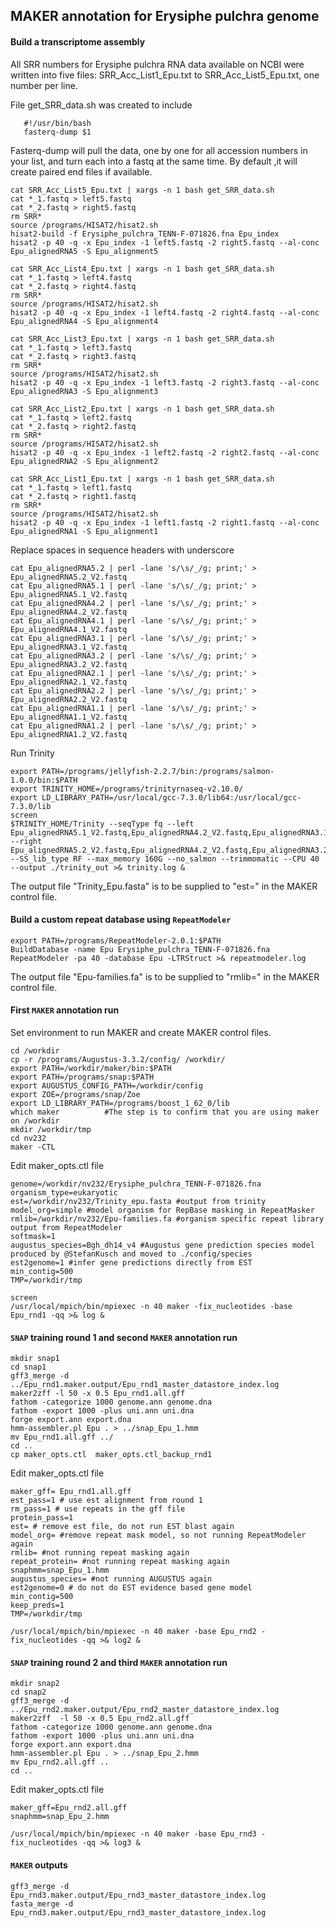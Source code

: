 ## MAKER annotation for Erysiphe pulchra genome 

#### Build a transcriptome assembly

All SRR numbers for Erysiphe pulchra RNA data available on NCBI were written into five files: SRR_Acc_List1_Epu.txt to SRR_Acc_List5_Epu.txt, one number per line.

File get_SRR_data.sh was created to include

```
   #!/usr/bin/bash
   fasterq-dump $1
```

Fasterq-dump will pull the data, one by one for all accession numbers in your list, and turn each into a fastq at the same time. By default ,it will create paired end files if available.

```ShellSession
cat SRR_Acc_List5_Epu.txt | xargs -n 1 bash get_SRR_data.sh
cat *_1.fastq > left5.fastq
cat *_2.fastq > right5.fastq
rm SRR*
source /programs/HISAT2/hisat2.sh
hisat2-build -f Erysiphe_pulchra_TENN-F-071826.fna Epu_index
hisat2 -p 40 -q -x Epu_index -1 left5.fastq -2 right5.fastq --al-conc Epu_alignedRNA5 -S Epu_alignment5

cat SRR_Acc_List4_Epu.txt | xargs -n 1 bash get_SRR_data.sh
cat *_1.fastq > left4.fastq
cat *_2.fastq > right4.fastq
rm SRR*
source /programs/HISAT2/hisat2.sh
hisat2 -p 40 -q -x Epu_index -1 left4.fastq -2 right4.fastq --al-conc Epu_alignedRNA4 -S Epu_alignment4

cat SRR_Acc_List3_Epu.txt | xargs -n 1 bash get_SRR_data.sh
cat *_1.fastq > left3.fastq
cat *_2.fastq > right3.fastq
rm SRR*
source /programs/HISAT2/hisat2.sh
hisat2 -p 40 -q -x Epu_index -1 left3.fastq -2 right3.fastq --al-conc Epu_alignedRNA3 -S Epu_alignment3

cat SRR_Acc_List2_Epu.txt | xargs -n 1 bash get_SRR_data.sh
cat *_1.fastq > left2.fastq
cat *_2.fastq > right2.fastq
rm SRR*
source /programs/HISAT2/hisat2.sh
hisat2 -p 40 -q -x Epu_index -1 left2.fastq -2 right2.fastq --al-conc Epu_alignedRNA2 -S Epu_alignment2

cat SRR_Acc_List1_Epu.txt | xargs -n 1 bash get_SRR_data.sh
cat *_1.fastq > left1.fastq
cat *_2.fastq > right1.fastq
rm SRR*
source /programs/HISAT2/hisat2.sh
hisat2 -p 40 -q -x Epu_index -1 left1.fastq -2 right1.fastq --al-conc Epu_alignedRNA1 -S Epu_alignment1
```

Replace spaces in sequence headers with underscore
```ShellSession
cat Epu_alignedRNA5.2 | perl -lane 's/\s/_/g; print;' > Epu_alignedRNA5.2_V2.fastq
cat Epu_alignedRNA5.1 | perl -lane 's/\s/_/g; print;' > Epu_alignedRNA5.1_V2.fastq
cat Epu_alignedRNA4.2 | perl -lane 's/\s/_/g; print;' > Epu_alignedRNA4.2_V2.fastq
cat Epu_alignedRNA4.1 | perl -lane 's/\s/_/g; print;' > Epu_alignedRNA4.1_V2.fastq
cat Epu_alignedRNA3.1 | perl -lane 's/\s/_/g; print;' > Epu_alignedRNA3.1_V2.fastq
cat Epu_alignedRNA3.2 | perl -lane 's/\s/_/g; print;' > Epu_alignedRNA3.2_V2.fastq
cat Epu_alignedRNA2.1 | perl -lane 's/\s/_/g; print;' > Epu_alignedRNA2.1_V2.fastq
cat Epu_alignedRNA2.2 | perl -lane 's/\s/_/g; print;' > Epu_alignedRNA2.2_V2.fastq
cat Epu_alignedRNA1.1 | perl -lane 's/\s/_/g; print;' > Epu_alignedRNA1.1_V2.fastq
cat Epu_alignedRNA1.2 | perl -lane 's/\s/_/g; print;' > Epu_alignedRNA1.2_V2.fastq
```

Run Trinity
```ShellSession 
export PATH=/programs/jellyfish-2.2.7/bin:/programs/salmon-1.0.0/bin:$PATH
export TRINITY_HOME=/programs/trinityrnaseq-v2.10.0/
export LD_LIBRARY_PATH=/usr/local/gcc-7.3.0/lib64:/usr/local/gcc-7.3.0/lib 
screen
$TRINITY_HOME/Trinity --seqType fq --left Epu_alignedRNA5.1_V2.fastq,Epu_alignedRNA4.2_V2.fastq,Epu_alignedRNA3.1_V2.fastq,Epu_alignedRNA2.2_V2.fastq,Epu_alignedRNA1.1_V2.fastq --right Epu_alignedRNA5.2_V2.fastq,Epu_alignedRNA4.2_V2.fastq,Epu_alignedRNA3.2_V2.fastq,Epu_alignedRNA2.2_V2.fastq,Epu_alignedRNA1.2_V2.fastq --SS_lib_type RF --max_memory 160G --no_salmon --trimmomatic --CPU 40 --output ./trinity_out >& trinity.log &
```

The output file "Trinity_Epu.fasta" is to be supplied to "est=" in the MAKER control file.

#### Build a custom repeat database using `RepeatModeler`

```ShellSession
export PATH=/programs/RepeatModeler-2.0.1:$PATH
BuildDatabase -name Epu Erysiphe_pulchra_TENN-F-071826.fna
RepeatModeler -pa 40 -database Epu -LTRStruct >& repeatmodeler.log
```
The output file "Epu-families.fa" is to be supplied to "rmlib=" in the MAKER control file.

#### First `MAKER` annotation run

Set environment to run MAKER and create MAKER control files.

```ShellSession
cd /workdir
cp -r /programs/Augustus-3.3.2/config/ /workdir/
export PATH=/workdir/maker/bin:$PATH
export PATH=/programs/snap:$PATH
export AUGUSTUS_CONFIG_PATH=/workdir/config
export ZOE=/programs/snap/Zoe
export LD_LIBRARY_PATH=/programs/boost_1_62_0/lib
which maker          #The step is to confirm that you are using maker on /workdir
mkdir /workdir/tmp
cd nv232
maker -CTL
```

Edit maker_opts.ctl file

```
genome=/workdir/nv232/Erysiphe_pulchra_TENN-F-071826.fna
organism_type=eukaryotic
est=/workdir/nv232/Trinity_epu.fasta #output from trinity
model_org=simple #model organism for RepBase masking in RepeatMasker
rmlib=/workdir/nv232/Epu-families.fa #organism specific repeat library output from RepeatModeler 
softmask=1
augustus_species=Bgh_dh14_v4 #Augustus gene prediction species model produced by @StefanKusch and moved to ./config/species
est2genome=1 #infer gene predictions directly from EST
min_contig=500
TMP=/workdir/tmp
```

```ShellSession
screen
/usr/local/mpich/bin/mpiexec -n 40 maker -fix_nucleotides -base Epu_rnd1 -qq >& log &
```
 
#### `SNAP` training round 1 and second `MAKER` annotation run

```
mkdir snap1
cd snap1
gff3_merge -d ../Epu_rnd1.maker.output/Epu_rnd1_master_datastore_index.log
maker2zff -l 50 -x 0.5 Epu_rnd1.all.gff 
fathom -categorize 1000 genome.ann genome.dna
fathom -export 1000 -plus uni.ann uni.dna
forge export.ann export.dna
hmm-assembler.pl Epu . > ../snap_Epu_1.hmm
mv Epu_rnd1.all.gff ../
cd ..
cp maker_opts.ctl  maker_opts.ctl_backup_rnd1
```

Edit maker_opts.ctl file

```
maker_gff= Epu_rnd1.all.gff 
est_pass=1 # use est alignment from round 1
rm_pass=1 # use repeats in the gff file
protein_pass=1 
est= # remove est file, do not run EST blast again
model_org= #remove repeat mask model, so not running RepeatModeler again
rmlib= #not running repeat masking again
repeat_protein= #not running repeat masking again
snaphmm=snap_Epu_1.hmm
augustus_species= #not running AUGUSTUS again
est2genome=0 # do not do EST evidence based gene model
min_contig=500
keep_preds=1
TMP=/workdir/tmp
```

```ShellSession
/usr/local/mpich/bin/mpiexec -n 40 maker -base Epu_rnd2 -fix_nucleotides -qq >& log2 &
```

#### `SNAP` training round 2 and third `MAKER` annotation run 

```ShellSession
mkdir snap2
cd snap2
gff3_merge -d ../Epu_rnd2.maker.output/Epu_rnd2_master_datastore_index.log
maker2zff  -l 50 -x 0.5 Epu_rnd2.all.gff
fathom -categorize 1000 genome.ann genome.dna
fathom -export 1000 -plus uni.ann uni.dna
forge export.ann export.dna
hmm-assembler.pl Epu . > ../snap_Epu_2.hmm
mv Epu_rnd2.all.gff ..
cd ..
```

Edit maker_opts.ctl file

```
maker_gff=Epu_rnd2.all.gff
snaphmm=snap_Epu_2.hmm
```

```ShellSession
/usr/local/mpich/bin/mpiexec -n 40 maker -base Epu_rnd3 -fix_nucleotides -qq >& log3 &
```


#### `MAKER` outputs
```ShellSession
gff3_merge -d Epu_rnd3.maker.output/Epu_rnd3_master_datastore_index.log
fasta_merge -d Epu_rnd3.maker.output/Epu_rnd3_master_datastore_index.log
```
